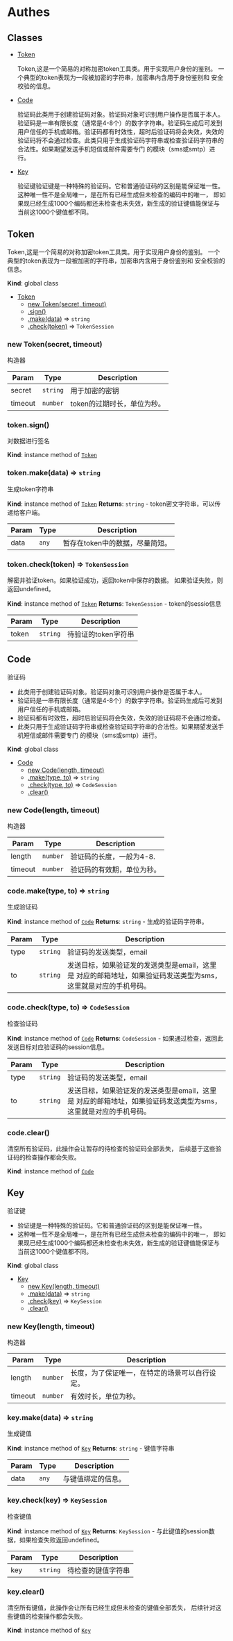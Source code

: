 # Authes

## Classes

- [Token](#Token)

  Token,这是一个简易的对称加密token工具类。用于实现用户身份的鉴别。 一个典型的token表现为一段被加密的字符串，加密串内含用于身份鉴别和 安全校验的信息。

- [Code](#Code)

  验证码此类用于创建验证码对象。验证码对象可识别用户操作是否属于本人。验证码是一串有限长度（通常是4-8个）的数字字符串。验证码生成后可发到用户信任的手机或邮箱。验证码都有时效性，超时后验证码将会失效，失效的验证码将不会通过检查。此类只用于生成验证码字符串或检查验证码字符串的合法性。如果期望发送手机短信或邮件需要专门 的模块（sms或smtp）进行。

- [Key](#Key)

  验证键验证键是一种特殊的验证码。它和普通验证码的区别是能保证唯一性。这种唯一性不是全局唯一，是在所有已经生成但未检查的编码中的唯一， 即如果现已经生成1000个编码都还未检查也未失效，新生成的验证键值能保证与 当前这1000个键值都不同。

<a name="Token"></a>

## Token

Token,这是一个简易的对称加密token工具类。用于实现用户身份的鉴别。 一个典型的token表现为一段被加密的字符串，加密串内含用于身份鉴别和 安全校验的信息。

**Kind**: global class  

- [Token](#Token)
  - [new Token(secret, timeout)](#new_Token_new)
  - [.sign()](#Token+sign)
  - [.make(data)](#Token+make) ⇒ `string`
  - [.check(token)](#Token+check) ⇒ `TokenSession`

<a name="new_Token_new"></a>

### new Token(secret, timeout)

构造器

| Param   | Type     | Description                 |
| ------- | -------- | --------------------------- |
| secret  | `string` | 用于加密的密钥              |
| timeout | `number` | token的过期时长，单位为秒。 |

<a name="Token+sign"></a>

### token.sign()

对数据进行签名

**Kind**: instance method of [`Token`](#Token)   <a name="Token+make"></a>

### token.make(data) ⇒ `string`

生成token字符串

**Kind**: instance method of [`Token`](#Token)   **Returns**: `string` - token密文字符串，可以传递给客户端。  

| Param | Type  | Description                     |
| ----- | ----- | ------------------------------- |
| data  | `any` | 暂存在token中的数据，尽量简短。 |

<a name="Token+check"></a>

### token.check(token) ⇒ `TokenSession`

解密并验证token。如果验证成功，返回token中保存的数据。 如果验证失败，则返回undefined。

**Kind**: instance method of [`Token`](#Token)   **Returns**: `TokenSession` - token的sessio信息  

| Param | Type     | Description         |
| ----- | -------- | ------------------- |
| token | `string` | 待验证的token字符串 |

<a name="Code"></a>

## Code

验证码

- 此类用于创建验证码对象。验证码对象可识别用户操作是否属于本人。
- 验证码是一串有限长度（通常是4-8个）的数字字符串。验证码生成后可发到用户信任的手机或邮箱。
- 验证码都有时效性，超时后验证码将会失效，失效的验证码将不会通过检查。
- 此类只用于生成验证码字符串或检查验证码字符串的合法性。如果期望发送手机短信或邮件需要专门 的模块（sms或smtp）进行。

**Kind**: global class  

- [Code](#Code)
  - [new Code(length, timeout)](#new_Code_new)
  - [.make(type, to)](#Code+make) ⇒ `string`
  - [.check(type, to)](#Code+check) ⇒ `CodeSession`
  - [.clear()](#Code+clear)

<a name="new_Code_new"></a>

### new Code(length, timeout)

构造器

| Param   | Type     | Description                |
| ------- | -------- | -------------------------- |
| length  | `number` | 验证码的长度，一般为4-8.   |
| timeout | `number` | 验证码的有效期，单位为秒。 |

<a name="Code+make"></a>

### code.make(type, to) ⇒ `string`

生成验证码

**Kind**: instance method of [`Code`](#Code)   **Returns**: `string` - 生成的验证码字符串。  

| Param | Type     | Description                                                  |
| ----- | -------- | ------------------------------------------------------------ |
| type  | `string` | 验证码的发送类型，email                                      |
| to    | `string` | 发送目标，如果验证发的发送类型是email，这里是 对应的邮箱地址，如果验证码发送类型为sms，这里就是对应的手机号码。 |

<a name="Code+check"></a>

### code.check(type, to) ⇒ `CodeSession`

检查验证码

**Kind**: instance method of [`Code`](#Code)   **Returns**: `CodeSession` - 如果通过检查，返回此发送目标对应验证码的session信息。  

| Param | Type     | Description                                                  |
| ----- | -------- | ------------------------------------------------------------ |
| type  | `string` | 验证码的发送类型，email                                      |
| to    | `string` | 发送目标，如果验证发的发送类型是email，这里是 对应的邮箱地址，如果验证码发送类型为sms，这里就是对应的手机号码。 |

<a name="Code+clear"></a>

### code.clear()

清空所有验证码，此操作会让暂存的待检查的验证码全部丢失， 后续基于这些验证码的检查操作都会失败。

**Kind**: instance method of [`Code`](#Code)   <a name="Key"></a>

## Key

验证键

- 验证键是一种特殊的验证码。它和普通验证码的区别是能保证唯一性。
- 这种唯一性不是全局唯一，是在所有已经生成但未检查的编码中的唯一， 即如果现已经生成1000个编码都还未检查也未失效，新生成的验证键值能保证与 当前这1000个键值都不同。

**Kind**: global class  

- [Key](#Key)
  - [new Key(length, timeout)](#new_Key_new)
  - [.make(data)](#Key+make) ⇒ `string`
  - [.check(key)](#Key+check) ⇒ `KeySession`
  - [.clear()](#Key+clear)

<a name="new_Key_new"></a>

### new Key(length, timeout)

构造器

| Param   | Type     | Description                                    |
| ------- | -------- | ---------------------------------------------- |
| length  | `number` | 长度，为了保证唯一，在特定的场景可以自行设定。 |
| timeout | `number` | 有效时长，单位为秒。                           |

<a name="Key+make"></a>

### key.make(data) ⇒ `string`

生成键值

**Kind**: instance method of [`Key`](#Key)   **Returns**: `string` - 键值字符串  

| Param | Type  | Description        |
| ----- | ----- | ------------------ |
| data  | `any` | 与键值绑定的信息。 |

<a name="Key+check"></a>

### key.check(key) ⇒ `KeySession`

检查键值

**Kind**: instance method of [`Key`](#Key)   **Returns**: `KeySession` - 与此键值的session数据，如果检查失败返回undefined。  

| Param | Type     | Description        |
| ----- | -------- | ------------------ |
| key   | `string` | 待检查的键值字符串 |

<a name="Key+clear"></a>

### key.clear()

清空所有键值，此操作会让所有已经生成但未检查的键值全部丢失， 后续针对这些键值的检查操作都会失败。

**Kind**: instance method of [`Key`](#Key)  